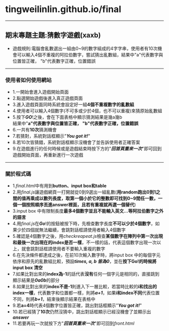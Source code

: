 # tingweilinlin.github.io/final
---
## 期末專題主題:猜數字遊戲(xaxb)
- 遊戲規則:電腦會亂數選出一組由0~9的數字組成的4字字串，使用者有10次機會可以輸入4個不重複的阿拉伯數字，嘗試猜出亂數組，結果中"a"代表數字與位置皆正確， "b"代表數字正確，位置錯誤  
---
### 使用者如何使用網站
- 1.一開始會進入遊戲開始頁面  
- 2.點選開始遊戲後進入真正遊戲頁面  
- 3.進入遊戲頁面同時系統會設定好一組**4個不重複數字的亂數組**  
- 4.使用者可以輸入4個數字(不可多或少於4個，也不可以重複)來猜原始亂數組  
- 5.按下***GO***!之後，會在下面表格中顯示猜測結果是幾a幾b  
  結果中"**a"代表數字與位置皆正確， "b"代表數字正確，位置錯誤**  
- 6.一共有**10次**猜測機會  
- 7.若猜對，系統對話框顯示"***You got it!***"  
- 8.若10次皆猜錯，系統對話框顯示沒機會了並告訴使用者正確答案  
- 9.在遊戲進行的任何時候或是遊戲結束時按下方的"***回首頁重來一次***"即可回到遊戲開始頁面，再重新進行一次遊戲  
---
  
### 關於程式碼
- 1.*final.html*中有用到**button、input box和table**  
- 2.用*final.js*讓遊戲網頁一打開就從0到9選出一組亂數(**用random跑出0到1之間的值再乘成以數列長度，取第一個小於它的整數即可找到0~9間任一數，一個一個按照順序丟進answer裡面，且若有重複就再選一個替代**)  
- 3.input box 中有限制長度**最多4個數字並且不能輸入英文...等阿拉伯數字之外的語言**  
- 4.用*final.js*在***Go***!的按鈕被按下時，先檢查數字長度**不可以少於4個數字**，如果少於四個就無法繼續，會跳對話框請使用者輸入4個數字  
- 5.確認是4個數字之後，用*checkreapeat.js*檢查**某個數字在陣列中第一次出現和最後一次出現在的index是否一樣**，不一樣的話，代表這個數字出現一次以上，就會跳對話框請使用者不要輸入重複的數字  
- 6.在先決條件都達成之後，在前10次輸入數字時，將input box 中的每個字元依序和原先的亂數組比較，預設***times, a, b 皆為0***，並在**按下Go!的時候將 input box 清空**  
- 7.如果比對出來的**index為-1**的話代表**沒有**任何一個字元是相同的，直接跳到顯示結果是***0a0b***的部分  
- 8.如果比對出來的**index不是-1**則進入下一層比較，若當時比較的**i和找出的index一樣**，代表數字和位置都一樣，則將***a+1***，如果**i和index不同**代表位置不同，則將***b+1***，結束後顯示結果在表格中  
- 9.若**a=4**時代表4個數字位置皆正確，跳出對話框顯示"***You got it!***"  
- 10.若已經猜了**10次**仍然沒猜中，跳出對話框顯示已經沒機會了並顯示出***answer***
- 11.若要再玩一次就按下方"***回首頁重來一次***"即可回到*front.html*
